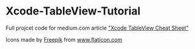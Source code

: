 # Xcode-TableView-Tutorial

Full projcet code for medium.com article <a href="https://medium.com/@pavelevmenchik/xcode-tableview-cheat-sheet-eae2a3ee4adc" title="Freepik">"Xcode TableView Cheat Sheet"</a>

<div>Icons made by <a href="https://www.flaticon.com/authors/freepik" title="Freepik">Freepik</a> from <a href="https://www.flaticon.com/"     title="Flaticon">www.flaticon.com</a></div>
